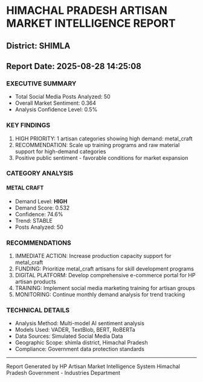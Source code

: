 # HIMACHAL PRADESH ARTISAN MARKET INTELLIGENCE REPORT
## District: SHIMLA
## Report Date: 2025-08-28 14:25:08

### EXECUTIVE SUMMARY
- Total Social Media Posts Analyzed: 50
- Overall Market Sentiment: 0.364
- Analysis Confidence Level: 0.5%

### KEY FINDINGS
1. HIGH PRIORITY: 1 artisan categories showing high demand: metal_craft
2. RECOMMENDATION: Scale up training programs and raw material support for high-demand categories
3. Positive public sentiment - favorable conditions for market expansion

### CATEGORY ANALYSIS

#### METAL CRAFT
- Demand Level: **HIGH**
- Demand Score: 0.532
- Confidence: 74.6%
- Trend: STABLE
- Posts Analyzed: 50

### RECOMMENDATIONS
1. IMMEDIATE ACTION: Increase production capacity support for metal_craft
2. FUNDING: Prioritize metal_craft artisans for skill development programs
3. DIGITAL PLATFORM: Develop comprehensive e-commerce portal for HP artisan products
4. TRAINING: Implement social media marketing training for artisan groups
5. MONITORING: Continue monthly demand analysis for trend tracking

### TECHNICAL DETAILS
- Analysis Method: Multi-model AI sentiment analysis
- Models Used: VADER, TextBlob, BERT, RoBERTa
- Data Sources: Simulated Social Media Data
- Geographic Scope: shimla district, Himachal Pradesh
- Compliance: Government data protection standards

---
Report Generated by HP Artisan Market Intelligence System
Himachal Pradesh Government - Industries Department
